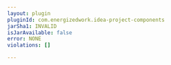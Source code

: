 ```yaml
---
layout: plugin
pluginId: com.energizedwork.idea-project-components
jarSha1: INVALID
isJarAvailable: false
error: NONE
violations: []

---
```

